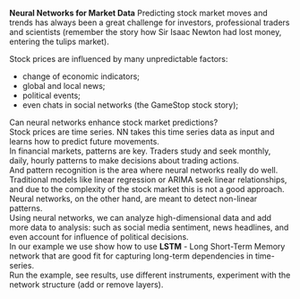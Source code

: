 **Neural Networks for Market Data**
Predicting stock market moves and trends has always been a great challenge for investors, professional traders and scientists 
(remember the story how Sir Isaac Newton had lost money, entering the tulips market).   

Stock prices are influenced by many unpredictable factors:  
- change of economic indicators;  
- global and local news;  
- political events;  
- even chats in social networks (the GameStop stock story);   

Can neural networks enhance stock market predictions?   
Stock prices are time series. NN takes this time series data as input and learns how to predict future movements.  
In financial markets, patterns are key. Traders study and seek monthly, daily, hourly patterns to make decisions about trading actions.  
And pattern recognition is the area where neural networks really do well.  
Traditional models like linear regression or ARIMA seek linear relationships, and due to the complexity of the stock market this is not a good approach.  
Neural networks, on the other hand, are meant to detect non-linear patterns.  
Using neural networks, we can analyze high-dimensional data and add more data to analysis: such as social media sentiment, news headlines, and even account for influence of political decisions.  
In our example we use show how to use **LSTM** - Long Short-Term Memory network that are good fit for capturing long-term dependencies in time-series.  
Run the example, see results, use different instruments, experiment with the network structure (add or remove layers).  
